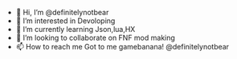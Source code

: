 - 👋 Hi, I’m @definitelynotbear
- 👀 I’m interested in Devoloping
- 🌱 I’m currently learning Json,lua,HX
- 💞️ I’m looking to collaborate on FNF mod making
- 📫 How to reach me Got to me gamebanana! @definitelynotbear

<!---
definitelynotbear/definitelynotbear is a ✨ special ✨ repository because its `README.md` (this file) appears on your GitHub profile.
You can click the Preview link to take a look at your changes.
--->
